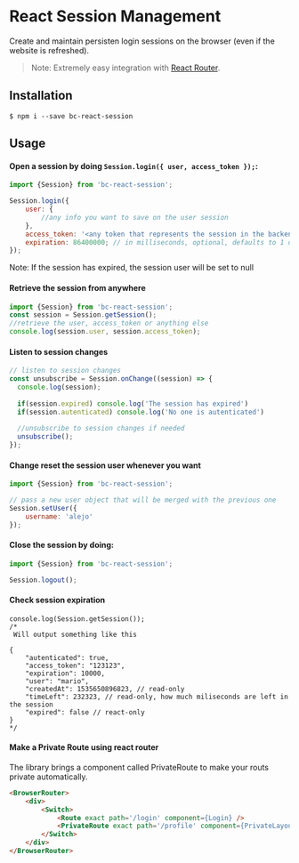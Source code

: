 # React Session Management

Create and maintain persisten login sessions on the browser (even if the website is refreshed).
> Note: Extremely easy integration with [React Router](https://github.com/ReactTraining/react-router).

## Installation

```
$ npm i --save bc-react-session
```

## Usage

#### Open a session by doing `Session.login({ user, access_token });`:
```js
import {Session} from 'bc-react-session';

Session.login({ 
	user: {
	    //any info you want to save on the user session
	},
	access_token: '<any token that represents the session in the backend API>', 
	expiration: 86400000; // in milliseconds, optional, defaults to 1 day
});
```
Note: If the session has expired, the session user will be set to null

#### Retrieve the session from anywhere
```js
import {Session} from 'bc-react-session';
const session = Session.getSession();
//retrieve the user, access_token or anything else
console.log(session.user, session.access_token);
```

#### Listen to session changes
```js
// listen to session changes
const unsubscribe = Session.onChange((session) => {
  console.log(session);
  
  if(session.expired) console.log('The session has expired')
  if(session.autenticated) console.log('No one is autenticated')
  
  //unsubscribe to session changes if needed
  unsubscribe();
});
```

#### Change reset the session user whenever you want
```js
import {Session} from 'bc-react-session';

// pass a new user object that will be merged with the previous one
Session.setUser({
    username: 'alejo'
});
```

#### Close the session by doing:
```js
import {Session} from 'bc-react-session';

Session.logout();
```

#### Check session expiration
```
console.log(Session.getSession());
/*
 Will output something like this
 
{
	"autenticated": true,
	"access_token": "123123",
	"expiration": 10000,
	"user": "mario",
	"createdAt": 1535650896823, // read-only
	"timeLeft": 232323, // read-only, how much miliseconds are left in the session
	"expired": false // react-only
}
*/
```

#### Make a Private Route using react router

The library brings a component called PrivateRoute to make your routs private automatically.

```html
<BrowserRouter>
    <div>
        <Switch>
            <Route exact path='/login' component={Login} />
            <PrivateRoute exact path='/profile' component={PrivateLayout} />
        </Switch>
    </div>
</BrowserRouter>
```
